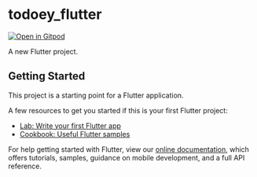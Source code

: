# todoey_flutter

[![Open in Gitpod](https://gitpod.io/button/open-in-gitpod.svg)](https://gitpod.io/#https://github.com/mehulagg/todoey_flutter)

A new Flutter project.

## Getting Started

This project is a starting point for a Flutter application.

A few resources to get you started if this is your first Flutter project:

- [Lab: Write your first Flutter app](https://flutter.dev/docs/get-started/codelab)
- [Cookbook: Useful Flutter samples](https://flutter.dev/docs/cookbook)

For help getting started with Flutter, view our
[online documentation](https://flutter.dev/docs), which offers tutorials,
samples, guidance on mobile development, and a full API reference.
